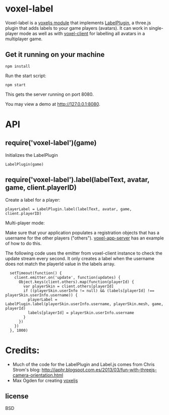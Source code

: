 # voxel-label

Voxel-label is a [voxeljs module](http://voxeljs.com/#modules) that implements
[LabelPlugin](http://japhr.blogspot.com.es/2013/03/fun-with-threejs-camera-orientation.html), a three.js plugin that
adds labels to your game players (avatars). It can work in single-player mode as well as with
[voxel-client](https://github.com/maxogden/voxel-client) for labelling all avatars in a multiplayer game.

## Get it running on your machine

```
npm install
```

Run the start script:

```
npm start
```

This gets the server running on port 8080.

You may view a demo at http://127.0.0.1:8080.

# API

## require('voxel-label')(game)

Initializes the LabelPlugin

    LabelPlugin(game)
    
    
## require('voxel-label').label(labelText, avatar, game, client.playerID)
  
Create a label for a player:
    
    playerLabel = LabelPlugin.label(labelText, avatar, game, client.playerID)

Multi-player mode:

Make sure that your application populates a registration objects that has a username for the other players ("others").
[voxel-app-server](https://github.com/chrisekelley/voxel-app-server/blob/master/www/js/hello-world.js) has an example of how to do this.

The following code uses the emitter from voxel-client instance to check the update stream every second. It only creates a label when the username does not match the playerId value in the labels array. 

      setTimeout(function() {
        client.emitter.on('update', function(updates) {
          Object.keys(client.others).map(function(playerId) {
            var playerSkin = client.others[playerId]
            if ((playerSkin.userInfo != null) && (labels[playerId] !== playerSkin.userInfo.username)) {
              playerLabel = LabelPlugin.label(playerSkin.userInfo.username, playerSkin.mesh, game, playerId)
              labels[playerId] = playerSkin.userInfo.username
            }
          })
        })
      }, 1000)

# Credits:

 - Much of the code for the LabelPlugin and Label.js comes from Chris Strom's blog:
http://japhr.blogspot.com.es/2013/03/fun-with-threejs-camera-orientation.html
 - Max Ogden for creating [voxeljs](http://voxeljs.com)

## license

BSD
